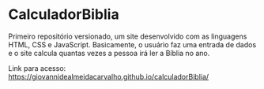 # CalculadorBiblia
 Primeiro repositório versionado, um site desenvolvido com as linguagens HTML, CSS e JavaScript. Basicamente, o usuário faz uma entrada de dados e o site calcula quantas vezes a pessoa irá ler a Bíblia no ano.

Link para acesso: https://giovannidealmeidacarvalho.github.io/calculadorBiblia/
